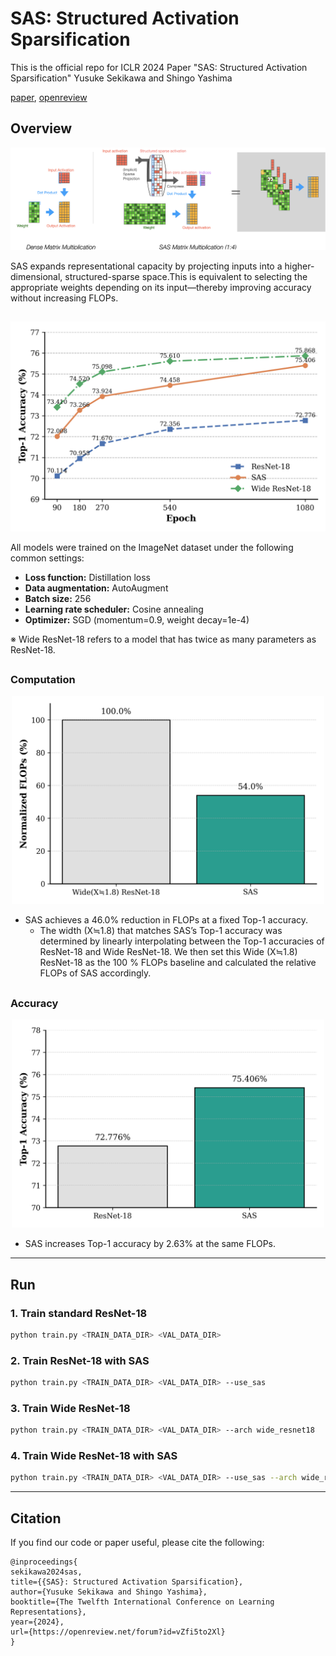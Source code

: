 # SAS: Structured Activation Sparsification
This is the official repo for ICLR 2024 Paper "SAS: Structured Activation Sparsification"
Yusuke Sekikawa and Shingo Yashima

[paper](https://openreview.net/pdf?id=vZfi5to2Xl), [openreview](https://openreview.net/forum?id=vZfi5to2Xl)

## Overview
![sas_alg](./assets/sas.png) 


SAS expands representational capacity by projecting inputs into a higher-dimensional, structured-sparse space.This is equivalent to selecting the appropriate weights depending on its input—thereby improving accuracy without increasing FLOPs.

## 

<p align="center">
  <img src="./assets/line_chart.png" alt="line_chart" width="600px" />
</p>

All models were trained on the ImageNet dataset under the following common settings:

- **Loss function:** Distillation loss  
- **Data augmentation:** AutoAugment  
- **Batch size:** 256  
- **Learning rate scheduler:** Cosine annealing  
- **Optimizer:** SGD (momentum=0.9, weight decay=1e-4)

※ Wide ResNet-18 refers to a model that has twice as many parameters as ResNet-18.

## 
### Computation 

<p align="center">
  <img src="./assets/flops.png" alt="flops" width="500px" />
</p>

- SAS achieves a 46.0% reduction in FLOPs at a fixed Top-1 accuracy.
  - The width (X≒1.8) that matches SAS’s Top-1 accuracy was determined by linearly interpolating between the Top-1 accuracies of ResNet-18 and Wide ResNet-18. We then set this Wide (X≒1.8) ResNet-18 as the 100 % FLOPs baseline and calculated the relative FLOPs of SAS accordingly.

## 
### Accuracy 

<p align="center">
  <img src="./assets/acc.png" alt="acc" width="500px" />
</p>

- SAS increases Top-1 accuracy by 2.63% at the same FLOPs.



---

## Run
### 1. Train standard ResNet-18
```bash
python train.py <TRAIN_DATA_DIR> <VAL_DATA_DIR>
```
### 2. Train ResNet-18 with SAS
```bash
python train.py <TRAIN_DATA_DIR> <VAL_DATA_DIR> --use_sas
```
### 3. Train Wide ResNet-18
```bash
python train.py <TRAIN_DATA_DIR> <VAL_DATA_DIR> --arch wide_resnet18
```
### 4. Train Wide ResNet-18 with SAS
```bash
python train.py <TRAIN_DATA_DIR> <VAL_DATA_DIR> --use_sas --arch wide_resnet18
```

---

## Citation
If you find our code or paper useful, please cite the following:
```
@inproceedings{
sekikawa2024sas,
title={{SAS}: Structured Activation Sparsification},
author={Yusuke Sekikawa and Shingo Yashima},
booktitle={The Twelfth International Conference on Learning Representations},
year={2024},
url={https://openreview.net/forum?id=vZfi5to2Xl}
}
```
